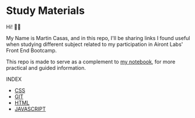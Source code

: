 # Study Materials

Hi! 👋👋

My Name is Martin Casas, and in this repo, I'll be sharing links I found useful when studying different subject related to my participation in Airont Labs' Front End Bootcamp.

This repo is made to serve as a complement to [my notebook](https://docs.google.com/document/d/1Da0-qGxoRTieJUleRJnHSkkc8AJ8JqqxhDF5RBbGgvE/edit?usp=sharing), for more practical and guided information.

INDEX

 - [CSS](https://github.com/MirpoCasas/Introductory-Program-Airont-Labs/tree/main/CSS)
 - [GIT](https://github.com/MirpoCasas/Introductory-Program-Airont-Labs/tree/main/GIT)
 - [HTML](https://github.com/MirpoCasas/Introductory-Program-Airont-Labs/tree/main/HTML)
 - [JAVASCRIPT](https://github.com/MirpoCasas/Introductory-Program-Airont-Labs/tree/main/JAVASCRIPT)
